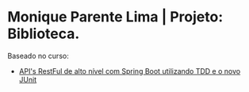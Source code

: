 # Monique Parente Lima | Projeto: Biblioteca.

Baseado no curso: 

- [API's RestFul de alto nível com Spring Boot utilizando TDD e o novo JUnit](https://nttdatalearn.udemy.com/course/design-de-apis-restful-com-tdd-spring-boot-e-junit-5/learn/lecture/16758904#overview)<br/>

